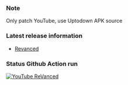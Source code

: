 ### Note

Only patch YouTube, use Uptodown APK source

### Latest release information
  - [Revanced](https://github.com/revanced/revanced-patches/releases/latest)

### Status Github Action run

[![YouTube ReVanced](https://github.com/luxysiv/yt-revanced-nonroot/actions/workflows/main.yml/badge.svg)](https://github.com/luxysiv/yt-revanced-nonroot/actions/workflows/main.yml)
